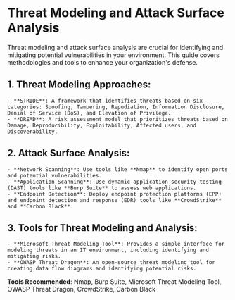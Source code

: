 # Threat Modeling and Attack Surface Analysis

Threat modeling and attack surface analysis are crucial for identifying and mitigating potential vulnerabilities in your environment. This guide covers methodologies and tools to enhance your organization's defense.

## 1. **Threat Modeling Approaches**:
    - **STRIDE**: A framework that identifies threats based on six categories: Spoofing, Tampering, Repudiation, Information Disclosure, Denial of Service (DoS), and Elevation of Privilege.
    - **DREAD**: A risk assessment model that prioritizes threats based on Damage, Reproducibility, Exploitability, Affected users, and Discoverability.

## 2. **Attack Surface Analysis**:
    - **Network Scanning**: Use tools like **Nmap** to identify open ports and potential vulnerabilities.
    - **Application Scanning**: Use dynamic application security testing (DAST) tools like **Burp Suite** to assess web applications.
    - **Endpoint Detection**: Deploy endpoint protection platforms (EPP) and endpoint detection and response (EDR) tools like **CrowdStrike** and **Carbon Black**.

## 3. **Tools for Threat Modeling and Analysis**:
    - **Microsoft Threat Modeling Tool**: Provides a simple interface for modeling threats in an IT environment, including identifying and mitigating risks.
    - **OWASP Threat Dragon**: An open-source threat modeling tool for creating data flow diagrams and identifying potential risks.

**Tools Recommended**: Nmap, Burp Suite, Microsoft Threat Modeling Tool, OWASP Threat Dragon, CrowdStrike, Carbon Black
